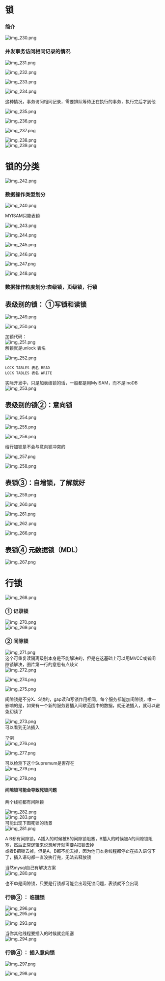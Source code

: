# 锁  

### 简介
![img_230.png](img_230.png)    



### 并发事务访问相同记录的情况     
![img_231.png](img_231.png)    

![img_232.png](img_232.png)    


![img_233.png](img_233.png)    



 ![img_234.png](img_234.png)   
 

这种情况，事务访问相同记录，需要排队等待正在执行的事务，执行完后才到他   

![img_235.png](img_235.png)    

![img_236.png](img_236.png)    


![img_237.png](img_237.png)     

![img_238.png](img_238.png)    
![img_239.png](img_239.png)     


# 锁的分类   

![img_242.png](img_242.png)    


### 数据操作类型划分   
![img_240.png](img_240.png)     

MYISAM只能表锁      


![img_243.png](img_243.png)   


![img_244.png](img_244.png)   

![img_245.png](img_245.png)    

![img_246.png](img_246.png)   

![img_247.png](img_247.png)    


![img_248.png](img_248.png)   



### 数据操作粒度划分:表级锁，页级锁，行锁   
 

## 表级别的锁： ①写锁和读锁
![img_249.png](img_249.png)    

![img_250.png](img_250.png)    


加锁代码：   
![img_251.png](img_251.png)    
解锁就是unlock 表名   

![img_252.png](img_252.png)   


```mysql
LOCK TABLES 表名 READ
LOCK TABLES 表名 WRITE
```
实际开发中，只是加表级锁的话，一般都是用MyISAM，而不是InoDB   
![img_253.png](img_253.png)    

## 表级别的锁②：意向锁  
![img_254.png](img_254.png)   


![img_255.png](img_255.png)  


![img_256.png](img_256.png)     

给行加锁是不会与意向锁冲突的    


![img_257.png](img_257.png)    


![img_258.png](img_258.png)   


## 表锁③：自增锁，了解就好   
![img_259.png](img_259.png)    

![img_260.png](img_260.png)    



![img_261.png](img_261.png)   

![img_262.png](img_262.png)  


![img_266.png](img_266.png)   


## 表锁④  元数据锁（MDL）
![img_267.png](img_267.png)   



# 行锁   
![img_268.png](img_268.png)   

### ① 记录锁  

![img_270.png](img_270.png)    
![img_269.png](img_269.png)   


### ② 间隙锁   
![img_271.png](img_271.png)   
这个可重复读隔离级别本身是不能解决的，但是在这基础上可以用MVCC或者间隙锁解决，图片第一行的意思有点歧义    
![img_272.png](img_272.png)    



![img_274.png](img_274.png)     

![img_275.png](img_275.png)   

间隙锁是不分X、S锁的，gap读和写锁作用相同，每个服务都能加间隙锁，唯一影响的是，如果有一个新的服务要插入间歇范围中的数据，就无法插入，就可以避免幻读了   

![img_273.png](img_273.png)   
可以看到无法插入   


举例   
![img_276.png](img_276.png)   

![img_277.png](img_277.png)    


可以检测下这个Supremum是否存在   
![img_279.png](img_279.png)    

![img_278.png](img_278.png)   


#### 间隙锁可能会导致死锁问题   
两个线程都有间隙锁   

![img_282.png](img_282.png)   
![img_283.png](img_283.png)    
可能出现下图死锁的场景       
![img_281.png](img_281.png)   


A B都有间隙锁，A插入的时候被B的间隙锁阻塞，B插入的时候被A的间隙锁阻塞，然后正常逻辑来说想解开就需要A把锁去掉        
或者B把锁去掉，但是A，B都不能去掉，因为他们本身线程都停止在插入语句下了，插入语句都一直没执行完，无法去释放锁      


当然mysql自己有解决方案  
![img_280.png](img_280.png)     


也不单是间隙锁，只要是行锁都可能会出现死锁问题，表锁就不会出现    


### 行锁③ ： 临键锁  

![img_296.png](img_296.png)    
![img_295.png](img_295.png)    

![img_293.png](img_293.png)    

当你其他线程要插入的时候就会阻塞   
![img_294.png](img_294.png)    
   
### 行锁④ ： 插入意向锁   

![img_297.png](img_297.png)    


![img_298.png](img_298.png)    





